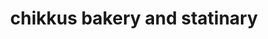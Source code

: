 ---
title: "chikkus bakery and statinary"
url: /thirumoolapuram/chikkus-bakery-and-statinary/
shop: bakery
---
